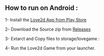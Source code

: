 ## How to run on Android :
1- Install the [Love2d App from Play Store](https://play.google.com/store/apps/details?id=org.love2d.android)

2- Download the Source zip from [Releases](https://github.com/0bamo0/Love2d/releases)

3- Extarct and Copy files to storage/lovegame :

4- Run the Love2d Game from your launcher.


